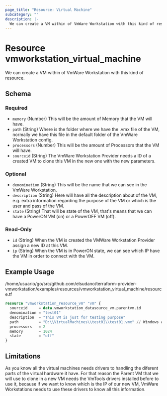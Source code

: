 ```yaml
---
page_title: "Resource: Virtual Machine"
subcategory: ""
description: |-
  We can create a VM within of VmWare Workstation with this kind of resource.
---
```


# Resource vmworkstation_virtual_machine

We can create a VM within of VmWare Workstation with this kind of resource.

<!-- schema generated by tfplugindocs -->
## Schema

### Required

- `memory` (Number) This will be the amount of Memory that the VM will have.
- `path` (String) Where is the folder where we have the .vmx file of the VM, normally we have this file in the default folder of the VmWare Workstation config.
- `processors` (Number) This will be the amount of Processors that the VM will have.
- `sourceid` (String) The VmWare Workstation Provider needs a ID of a created VM to clone this VM in the new one with the new parameters.

### Optional

- `denomination` (String) This will be the name that we can see in the VmWare Workstation.
- `description` (String) Here will have all the description about of the VM, e.g. extra information regarding the purpose of the VM or which is the user and pass of the VM.
- `state` (String) That will be state of the VM, that's means that we can have a PowerON VM (on) or a PowerOFF VM (off).

### Read-Only

- `id` (String) When the VM is created the VMWare Workstation Provider assign a new ID at this VM.
- `ip` (String) When the VM is in PowerON state, we can see which IP have the VM in order to connect with the VM.

## Example Usage

/home/usuario/go/src/github.com/elsudano/terraform-provider-vmworkstation/examples/resources/vmworkstation_virtual_machine/resource.tf

```terraform
resource "vmworkstation_resource_vm" "vm" {
  sourceid     = data.vmworkstation_datasource_vm.parentvm.id
  denomination = "test01"
  description  = "This VM is just for testing purpose"
  path         = "D:\\VirtualMachines\\test01\\test01.vmx" // Windows annotation
  processors   = 2
  memory       = 1024
  state        = "off"
}
```

## Limitations

As you know all the virtual machines needs drivers to handling the diferent parts of the virtual hardware it have.
For that reason the Parent VM that we will use to clone in a new VM needs the VmTools drivers installed before to use it,
because if we want to know which is the IP of our new VM, VmWare Workstations needs to use these drivers to know all this information.
